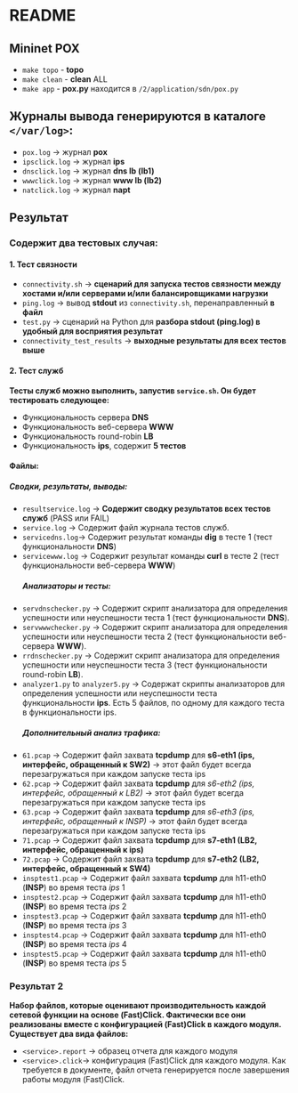 # README
## Mininet POX
- `make topo` - **topo**
- `make clean` - **clean** ALL
- `make app` - **pox.py** находится в `/2/application/sdn/pox.py`

## Журналы вывода генерируются в каталоге `</var/log>`:
- `pox.log` -> журнал **pox**
- `ipsclick.log` -> журнал **ips**
- `dnsclick.log` -> журнал **dns lb (lb1)**
- `wwwclick.log` -> журнал **www lb (lb2)**
- `natclick.log` -> журнал **napt**

## Результат
### Содержит два тестовых случая:

#### 1. Тест связности
   - `connectivity.sh` -> **сценарий для запуска тестов связности между хостами и/или серверами и/или балансировщиками нагрузки**
   - `ping.log` -> вывод **stdout** из `connectivity.sh`, перенаправленный **в файл**
   - `test.py` -> сценарий на Python для **разбора stdout (ping.log) в удобный для восприятия результат**
   - `connectivity_test_results` -> **выходные результаты для всех тестов выше**

#### 2. Тест служб

**Тесты служб можно выполнить, запустив `service.sh`. 
Он будет тестировать следующее:**

   - Функциональность сервера **DNS**
   - Функциональность веб-сервера **WWW**
   - Функциональность round-robin **LB**
   - Функциональность **ips**, содержит **5 тестов**

#### Файлы:
   ##### Сводки, результаты, выводы:
- `resultservice.log` -> **Содержит сводку результатов всех тестов служб** (PASS или FAIL)
- `service.log` -> Содержит файл журнала тестов служб.
- `servicedns.log`-> Содержит результат команды **dig** в тесте 1 (тест функциональности **DNS**)
- `servicewww.log` -> Содержит результат команды **curl** в тесте 2 (тест функциональности веб-сервера **WWW**)
   ##### Анализаторы и тесты:
- `servdnschecker.py` -> Содержит скрипт анализатора для определения успешности или неуспешности теста 1 (тест функциональности **DNS**).
- `servwwwchecker.py` -> Содержит скрипт анализатора для определения успешности или неуспешности теста 2 (тест функциональности веб-сервера **WWW**).
- `rrdnschecker.py` -> Содержит скрипт анализатора для определения успешности или неуспешности теста 3 (тест функциональности round-robin **LB**).
- `analyzer1.py` to `analyzer5.py` -> Содержат скрипты анализаторов для определения успешности или неуспешности теста функциональности **ips**. Есть 5 файлов, по одному для каждого теста в функциональности ips.
   ##### Дополнительный анализ трафика:
- `61.pcap` -> Содержит файл захвата **tcpdump** для **s6-eth1 (ips, интерфейс, обращенный к SW2)** -> этот файл будет всегда перезагружаться при каждом запуске теста ips
- `62.pcap` -> Содержит файл захвата **tcpdump** для *s6-eth2 (ips, интерфейс, обращенный к LB2)* -> этот файл будет всегда перезагружаться при каждом запуске теста ips
- `63.pcap` -> Содержит файл захвата **tcpdump** для *s6-eth3 (ips, интерфейс, обращенный к INSP)* -> этот файл будет всегда перезагружаться при каждом запуске теста ips
- `71.pcap` -> Содержит файл захвата **tcpdump** для **s7-eth1 (LB2, интерфейс, обращенный к ips)**
- `72.pcap` -> Содержит файл захвата **tcpdump** для **s7-eth2 (LB2, интерфейс, обращенный к SW4)**
- `insptest1.pcap` -> Содержит файл захвата **tcpdump** для h11-eth0 (**INSP**) во время теста *ips* 1
- `insptest2.pcap` -> Содержит файл захвата **tcpdump** для h11-eth0 (**INSP**) во время теста *ips* 2
- `insptest3.pcap` -> Содержит файл захвата **tcpdump** для h11-eth0 (**INSP**) во время теста *ips* 3
- `insptest4.pcap` -> Содержит файл захвата **tcpdump** для h11-eth0 (**INSP**) во время теста *ips* 4
- `insptest5.pcap` -> Содержит файл захвата **tcpdump** для h11-eth0 (**INSP**) во время теста *ips* 5

### Результат 2

**Набор файлов, которые оценивают производительность каждой сетевой функции на основе (Fast)Click. 
Фактически все они реализованы вместе с конфигурацией (Fast)Click в каждого модуля. 
Существует два вида файлов:**

- `<service>.report` -> образец отчета для каждого модуля
- `<service>.click`-> конфигурация (Fast)Click для каждого модуля. Как требуется в документе, файл отчета генерируется после завершения работы модуля (Fast)Click.
